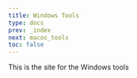 ```yaml
---
title: Windows Tools
type: docs
prev: _index
next: macos_tools
toc: false
---
```


This is the site for the Windows tools
